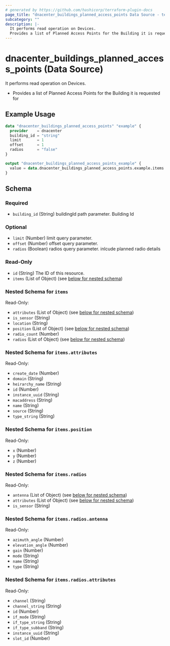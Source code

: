 ```yaml
---
# generated by https://github.com/hashicorp/terraform-plugin-docs
page_title: "dnacenter_buildings_planned_access_points Data Source - terraform-provider-dnacenter"
subcategory: ""
description: |-
  It performs read operation on Devices.
  Provides a list of Planned Access Points for the Building it is requested for
---
```


# dnacenter_buildings_planned_access_points (Data Source)

It performs read operation on Devices.

- Provides a list of Planned Access Points for the Building it is requested for

## Example Usage

```terraform
data "dnacenter_buildings_planned_access_points" "example" {
  provider    = dnacenter
  building_id = "string"
  limit       = 1
  offset      = 1
  radios      = "false"
}

output "dnacenter_buildings_planned_access_points_example" {
  value = data.dnacenter_buildings_planned_access_points.example.items
}
```

<!-- schema generated by tfplugindocs -->
## Schema

### Required

- `building_id` (String) buildingId path parameter. Building Id

### Optional

- `limit` (Number) limit query parameter.
- `offset` (Number) offset query parameter.
- `radios` (Boolean) radios query parameter. inlcude planned radio details

### Read-Only

- `id` (String) The ID of this resource.
- `items` (List of Object) (see [below for nested schema](#nestedatt--items))

<a id="nestedatt--items"></a>
### Nested Schema for `items`

Read-Only:

- `attributes` (List of Object) (see [below for nested schema](#nestedobjatt--items--attributes))
- `is_sensor` (String)
- `location` (String)
- `position` (List of Object) (see [below for nested schema](#nestedobjatt--items--position))
- `radio_count` (Number)
- `radios` (List of Object) (see [below for nested schema](#nestedobjatt--items--radios))

<a id="nestedobjatt--items--attributes"></a>
### Nested Schema for `items.attributes`

Read-Only:

- `create_date` (Number)
- `domain` (String)
- `heirarchy_name` (String)
- `id` (Number)
- `instance_uuid` (String)
- `macaddress` (String)
- `name` (String)
- `source` (String)
- `type_string` (String)


<a id="nestedobjatt--items--position"></a>
### Nested Schema for `items.position`

Read-Only:

- `x` (Number)
- `y` (Number)
- `z` (Number)


<a id="nestedobjatt--items--radios"></a>
### Nested Schema for `items.radios`

Read-Only:

- `antenna` (List of Object) (see [below for nested schema](#nestedobjatt--items--radios--antenna))
- `attributes` (List of Object) (see [below for nested schema](#nestedobjatt--items--radios--attributes))
- `is_sensor` (String)

<a id="nestedobjatt--items--radios--antenna"></a>
### Nested Schema for `items.radios.antenna`

Read-Only:

- `azimuth_angle` (Number)
- `elevation_angle` (Number)
- `gain` (Number)
- `mode` (String)
- `name` (String)
- `type` (String)


<a id="nestedobjatt--items--radios--attributes"></a>
### Nested Schema for `items.radios.attributes`

Read-Only:

- `channel` (String)
- `channel_string` (String)
- `id` (Number)
- `if_mode` (String)
- `if_type_string` (String)
- `if_type_subband` (String)
- `instance_uuid` (String)
- `slot_id` (Number)


